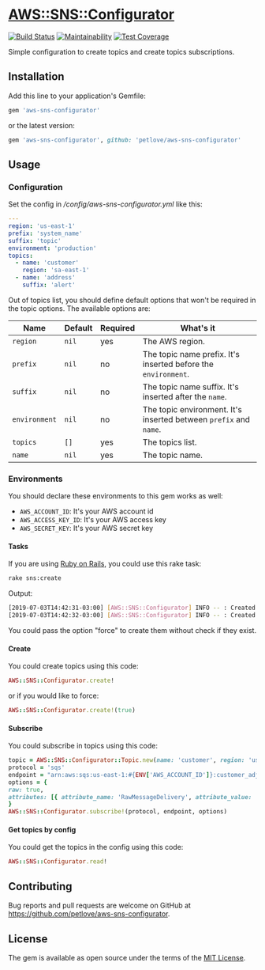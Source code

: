 # [AWS::SNS::Configurator](https://github.com/petlove/aws-sns-configurator)

[![Build Status](https://travis-ci.org/petlove/aws-sns-configurator.svg?branch=master)](https://travis-ci.org/petlove/aws-sns-configurator)
[![Maintainability](https://api.codeclimate.com/v1/badges/3ed50227b9170851483e/maintainability)](https://codeclimate.com/github/petlove/aws-sns-configurator/maintainability)
[![Test Coverage](https://api.codeclimate.com/v1/badges/3ed50227b9170851483e/test_coverage)](https://codeclimate.com/github/petlove/aws-sns-configurator/test_coverage)

Simple configuration to create topics and create topics subscriptions.

## Installation

Add this line to your application's Gemfile:

```ruby
gem 'aws-sns-configurator'
```
or the latest version:

```ruby
gem 'aws-sns-configurator', github: 'petlove/aws-sns-configurator'
```

## Usage

### Configuration
Set the config in _/config/aws-sns-configurator.yml_ like this:
```yml
---
region: 'us-east-1'
prefix: 'system_name'
suffix: 'topic'
environment: 'production'
topics:
  - name: 'customer'
    region: 'sa-east-1'
  - name: 'address'
    suffix: 'alert'
```

Out of topics list, you should define default options that won't be required in the topic options. The available options are:

| Name | Default | Required | What's it |
|------|---------|----------|-----------|
| `region` | `nil` | yes | The AWS region. |
| `prefix` | `nil` | no | The topic name prefix. It's inserted before the `environment`.|
| `suffix` | `nil` | no | The topic name suffix. It's inserted after the `name`. |
| `environment` | `nil` | no | The topic environment. It's inserted between `prefix` and `name`. |
| `topics` | `[]` | yes | The topics list. |
| `name` | `nil` | yes | The topic name. |

### Environments

You should declare these environments to this gem works as well:
* `AWS_ACCOUNT_ID`: It's your AWS account id
* `AWS_ACCESS_KEY_ID`: It's your AWS access key
* `AWS_SECRET_KEY`: It's your AWS secret key

#### Tasks

If you are using [Ruby on Rails](https://github.com/rails/rails), you could use this rake task:
```bash
rake sns:create
```

Output:
```bash
[2019-07-03T14:42:31-03:00] [AWS::SNS::Configurator] INFO -- : Created: system_name_production_customer_topic - sa-east-1
[2019-07-03T14:42:32-03:00] [AWS::SNS::Configurator] INFO -- : Created: system_name_production_address_alert - us-east-1
```

You could pass the option "force" to create them without check if they exist.

#### Create

You could create topics using this code:

```ruby
AWS::SNS::Configurator.create!
```

or if you would like to force:

```ruby
AWS::SNS::Configurator.create!(true)
```

#### Subscribe

You could subscribe in topics using this code:
```ruby
topic = AWS::SNS::Configurator::Topic.new(name: 'customer', region: 'us-east-1')
protocol = 'sqs'
endpoint = "arn:aws:sqs:us-east-1:#{ENV['AWS_ACCOUNT_ID']}:customer_adjuster"
options = {
raw: true,
attributes: [{ attribute_name: 'RawMessageDelivery', attribute_value: 'true' }]
}
AWS::SNS::Configurator.subscribe!(protocol, endpoint, options)
```

#### Get topics by config

You could get the topics in the config using this code:
```ruby
AWS::SNS::Configurator.read!
```

## Contributing

Bug reports and pull requests are welcome on GitHub at https://github.com/petlove/aws-sns-configurator.

## License

The gem is available as open source under the terms of the [MIT License](https://opensource.org/licenses/MIT).
